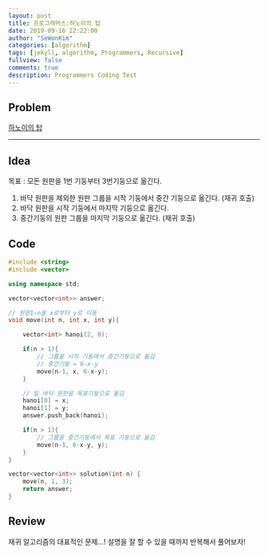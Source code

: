 ```yaml
---
layout: post
title: 프로그래머스:하노이의 탑
date: 2019-09-16 22:22:00
author: "SeWonKim"
categories: [algorithm]
tags: [jekyll, algorithm, Programmers, Recursive]
fullview: false
comments: true
description: Programmers Coding Test
---
```


## Problem

[하노이의 탑](https://programmers.co.kr/learn/courses/30/lessons/12946)

---

## Idea

목표 : 모든 원판을 1번 기둥부터 3번기둥으로 옮긴다.

1. 바닥 원판을 제외한 원판 그룹을 시작 기둥에서 중간 기둥으로 옮긴다. (재귀 호출)
2. 바닥 원판을 시작 기둥에서 마지막 기둥으로 옮긴다.
3. 중간기둥의 원판 그룹을 마지막 기둥으로 옮긴다. (재귀 호출)

## Code

```cpp
#include <string>
#include <vector>

using namespace std;

vector<vector<int>> answer;

// 원판1~n을 x로부터 y로 이동
void move(int n, int x, int y){

    vector<int> hanoi(2, 0);

    if(n > 1){
        // 그룹을 시작 기둥에서 중간기둥으로 옮김
        // 중간기둥 = 6-x-y
        move(n-1, x, 6-x-y);
    }

    // 밑 바닥 원판을 목표기둥으로 옮김
    hanoi[0] = x;
    hanoi[1] = y;
    answer.push_back(hanoi);

    if(n > 1){
        // 그룹을 중간기둥에서 목표 기둥으로 옮김
        move(n-1, 6-x-y, y);
    }
}

vector<vector<int>> solution(int n) {
    move(n, 1, 3);
    return answer;
}
```

## Review

재귀 알고리즘의 대표적인 문제...! 설명을 잘 할 수 있을 때까지 반복해서 풀어보자!

